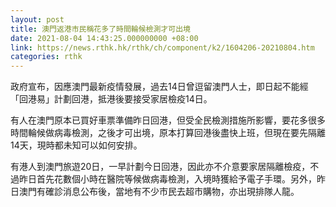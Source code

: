 ```yaml
---
layout: post
title: 澳門返港市民稱花多了時間輪候檢測才可出境
date: 2021-08-04 14:43:25.000000000 +08:00
link: https://news.rthk.hk/rthk/ch/component/k2/1604206-20210804.htm
categories: rthk
---
```


政府宣布，因應澳門最新疫情發展，過去14日曾逗留澳門人士，即日起不能經「回港易」計劃回港，抵港後要接受家居檢疫14日。

有人在澳門原本已買好車票準備昨日回港，但受全民檢測措施所影響，要花多很多時間輪候做病毒檢測，之後才可出境，原本打算回港後盡快上班，但現在要先隔離14天，現時都未知可以如何安排。

有港人到澳門旅遊20日，一早計劃今日回港，因此亦不介意要家居隔離檢疫，不過昨日首先花數個小時在醫院等候做病毒檢測，入境時獲給予電子手環。另外，昨日澳門有確診消息公布後，當地有不少市民去超市購物，亦出現排隊人龍。
